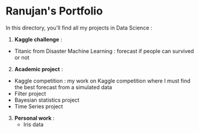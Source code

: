 # Ranujan's Portfolio

In this directory, you'll find all my projects in Data Science : 

1. **Kaggle challenge** : 
- Titanic from Disaster Machine Learning : forecast if people can survived or not

2. **Academic project** :
- Kaggle competition : my work on Kaggle competition where I must find the best forecast from a simulated data
- Filter project
- Bayesian statistics project
- Time Series project

3. **Personal work** :
   - Iris data 
